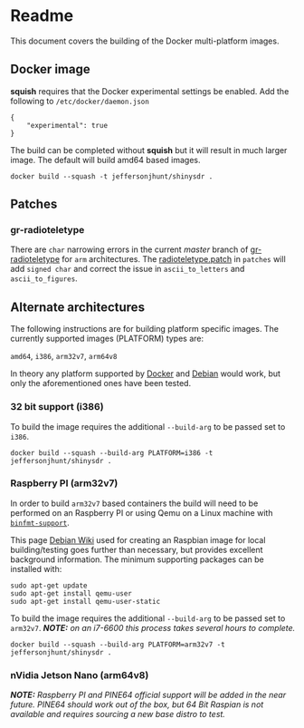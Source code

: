 # Readme

This document covers the building of the Docker multi-platform images.

## Docker image

__squish__ requires that the Docker experimental settings be enabled. Add the following to `/etc/docker/daemon.json`
```
{ 
    "experimental": true 
} 
```

The build can be completed without __squish__ but it will result in much larger image. The default will build amd64 based images.
```
docker build --squash -t jeffersonjhunt/shinysdr .
```

## Patches

### gr-radioteletype

There are `char` narrowing errors in the current *master* branch of [gr-radioteletype](https://github.com/bitglue/gr-radioteletype "gr-radioteletype master branch") for `arm` architectures. The [radioteletype.patch](https://github.com/jeffersonjhunt/shinysdr-docker/blob/devel/patches/radioteletype.patch "radioteletype.patch") in `patches` will add `signed char` and correct the issue in `ascii_to_letters` and `ascii_to_figures`.

## Alternate architectures

The following instructions are for building platform specific images. The currently supported images (PLATFORM) types are:

  `amd64`, `i386`, `arm32v7`, `arm64v8`

In theory any platform supported by [Docker](https://github.com/docker-library/official-images#architectures-other-than-amd64 "Alternate Architectures") and [Debian](https://hub.docker.com/_/debian "Debian Platforms") would work, but only the aforementioned ones have been tested.

### 32 bit support (i386)

To build the image requires the additional `--build-arg` to be passed set to `i386`.

```
docker build --squash --build-arg PLATFORM=i386 -t jeffersonjhunt/shinysdr .
```

### Raspberry PI (arm32v7)

In order to build `arm32v7` based containers the build will need to be performed on an Raspberry PI or using Qemu on a Linux machine with [`binfmt-support`](https://en.wikipedia.org/wiki/Binfmt_misc "binfmt").

This page [Debian Wiki](https://wiki.debian.org/RaspberryPi/qemu-user-static "Debian Qemu Raspberry") used for creating an Raspbian image for local building/testing goes further than necessary, but provides excellent background information. The minimum supporting packages can be installed with:

```
sudo apt-get update
sudo apt-get install qemu-user
sudo apt-get install qemu-user-static
```

To build the image requires the additional `--build-arg` to be passed set to `arm32v7`. *__NOTE:__ on an i7-6600 this process takes several hours to complete.*

```
docker build --squash --build-arg PLATFORM=arm32v7 -t jeffersonjhunt/shinysdr .
```

### nVidia Jetson Nano (arm64v8)

*__NOTE:__ Raspberry PI and PINE64 official support will be added in the near future. PINE64 should work out of the box, but 64 Bit Raspian is not available and requires sourcing a new base distro to test.*
